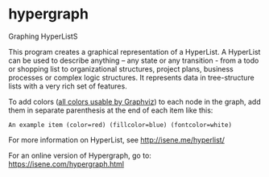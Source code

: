# hypergraph
Graphing HyperListS

This program creates a graphical representation of a HyperList. A HyperList can be used to describe anything – any state or any transition - from a todo or shopping list to organizational structures, project plans, business processes or complex logic structures. It represents data in tree-structure lists with a very rich set of features.

To add colors ([all colors usable by Graphviz](https://graphviz.org/doc/info/colors.html#x11)) to each node in the graph, add them in separate parenthesis at the end of each item like this:

`An example item (color=red) (fillcolor=blue) (fontcolor=white)`

For more information on HyperList, see http://isene.me/hyperlist/

For an online version of Hypergraph, go to: https://isene.com/hypergraph.html

